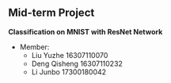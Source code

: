 ## Mid-term Project

**Classification on MNIST with ResNet Network**

- Member: 
  - Liu Yuzhe 16307110070
  - Deng Qisheng 16307110232
  - Li Junbo 17300180042
